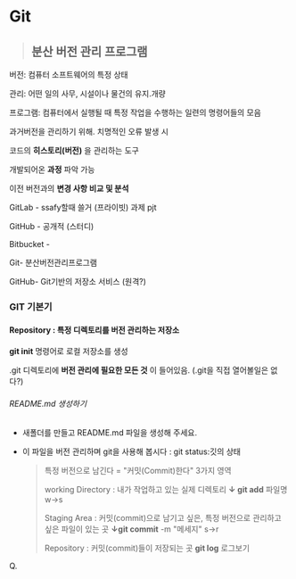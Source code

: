 # Git

> ## 분산 버전 관리 프로그램

  버전: 컴퓨터 소프트웨어의 특정 상태

  관리: 어떤 일의 사무, 시설이나 물건의 유지.개량

  프로그램: 컴퓨터에서 실행될 때 특정 작업을 수행하는 일련의 명령어들의 모음

  과거버전을 관리하기 위해. 치명적인 오류 발생 시



 코드의 **히스토리(버전)** 을 관리하는 도구

 개발되어온 **과정** 파악 가능

 이전 버전과의 **변경 사항 비교 및 분석**



GitLab - ssafy할때 쓸거 (프라이빗) 과제 pjt

GitHub - 공개적 (스터디)

Bitbucket - 



Git- 분산버전관리프로그램

GitHub- Git기반의 저장소 서비스 (원격?)



### GIT 기본기

#### Repository : 특정 디렉토리를 버전 관리하는 저장소

 **git init** 명령어로 로컬 저장소를 생성

 .git 디렉토리에 **버전 관리에 필요한 모든 것** 이 들어있음. (.git을 직접 열어볼일은 없다?)

###### README.md 생성하기

- 새폴더를 만들고 README.md 파일을 생성해 주세요.

- 이 파일을 버전 관리하며 git을 사용해 봅시다   :                        git status:깃의 상태 
  
  > 특정 버전으로 남긴다 = "커밋(Commit)한다" 3가지 영역
  > 
  > working Directory : 내가 작업하고 있는 실제 디렉토리   **↓ git add**  파일명      w->s
  > 
  > Staging Area : 커밋(commit)으로 남기고 싶은, 특정 버전으로 관리하고 싶은 파일이 있는 곳  **↓git commit** -m "메세지"                    s->r
  > 
  > Repository : 커밋(commit)들이 저장되는 곳                **git log** 로그보기

Q.


